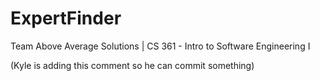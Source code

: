 # ExpertFinder
Team Above Average Solutions | CS 361 - Intro to Software Engineering I

(Kyle is adding this comment so he can commit something)
